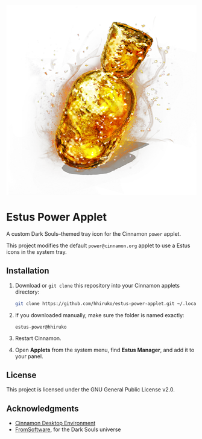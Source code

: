 <p align="center">
  <img src="icon.png" alt="Estus Icon" /> 
</p>

# Estus Power Applet

A custom Dark Souls–themed tray icon for the Cinnamon `power` applet.

This project modifies the default `power@cinnamon.org` applet to use a Estus icons in the system tray.

## Installation
1. Download or `git clone` this repository into your Cinnamon applets directory:

   ```bash
   git clone https://github.com/hhiruko/estus-power-applet.git ~/.local/share/cinnamon/applets/estus-power@hhiruko
   ```

2. If you downloaded manually, make sure the folder is named exactly:

   ```
   estus-power@hhiruko
   ```

3. Restart Cinnamon.
4. Open <b>Applets</b> from the system menu, find <b>Estus Manager</b>, and add it to your panel.

## License

This project is licensed under the GNU General Public License v2.0.

## Acknowledgments

- [Cinnamon Desktop Environment](https://github.com/linuxmint/cinnamon)
- [FromSoftware](https://www.fromsoftware.jp/ww/), for the Dark Souls universe

